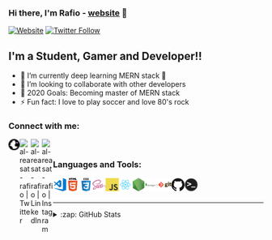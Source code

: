 ### Hi there, I'm Rafio - [website] 👋

[![Website](https://img.shields.io/website?label=al-reasat-rafio.com&style=for-the-badge&url=https%3A%2F%2Fcodestackr.com)](https://al-reasat-rafio.netlify.app/)
[![Twitter Follow](https://img.shields.io/twitter/follow/ar_rafffio?color=1DA1F2&logo=twitter&style=for-the-badge)](https://twitter.com/ar_rafffio)

## I'm a Student, Gamer and Developer!!

-  🌱 I’m currently deep learning MERN stack 🤣
-  👯 I’m looking to collaborate with other developers
-  🥅 2020 Goals: Becoming master of MERN stack
-  ⚡ Fun fact: I love to play soccer and love 80's rock

### Connect with me:

[<img align="left" alt="al-reasat-rafio.com" width="22px" src="https://raw.githubusercontent.com/iconic/open-iconic/master/svg/globe.svg" />][website]
[<img align="left" alt="al-reasat-rafio | Twitter" width="22px" src="https://cdn.jsdelivr.net/npm/simple-icons@v3/icons/twitter.svg" />][twitter]
[<img align="left" alt="al-reasat-rafio | LinkedIn" width="22px" src="https://cdn.jsdelivr.net/npm/simple-icons@v3/icons/linkedin.svg" />][linkedin]
[<img align="left" alt="al-reasat-rafio | Instagram" width="22px" src="https://cdn.jsdelivr.net/npm/simple-icons@v3/icons/instagram.svg" />][instagram]

<br />

### Languages and Tools:

<img align="left" alt="Visual Studio Code" width="26px" src="https://raw.githubusercontent.com/github/explore/80688e429a7d4ef2fca1e82350fe8e3517d3494d/topics/visual-studio-code/visual-studio-code.png" />
<img align="left" alt="HTML5" width="26px" src="https://raw.githubusercontent.com/github/explore/80688e429a7d4ef2fca1e82350fe8e3517d3494d/topics/html/html.png" />
<img align="left" alt="CSS3" width="26px" src="https://raw.githubusercontent.com/github/explore/80688e429a7d4ef2fca1e82350fe8e3517d3494d/topics/css/css.png" />
<img align="left" alt="Sass" width="26px" src="https://raw.githubusercontent.com/github/explore/80688e429a7d4ef2fca1e82350fe8e3517d3494d/topics/sass/sass.png" />
<img align="left" alt="JavaScript" width="26px" src="https://raw.githubusercontent.com/github/explore/80688e429a7d4ef2fca1e82350fe8e3517d3494d/topics/javascript/javascript.png" />
<img align="left" alt="React" width="26px" src="https://raw.githubusercontent.com/github/explore/80688e429a7d4ef2fca1e82350fe8e3517d3494d/topics/react/react.png" />
<img align="left" alt="Node.js" width="26px" src="https://raw.githubusercontent.com/github/explore/80688e429a7d4ef2fca1e82350fe8e3517d3494d/topics/nodejs/nodejs.png" />
<img align="left" alt="MongoDB" width="26px" src="https://raw.githubusercontent.com/github/explore/80688e429a7d4ef2fca1e82350fe8e3517d3494d/topics/mongodb/mongodb.png" />
<img align="left" alt="Git" width="26px" src="https://raw.githubusercontent.com/github/explore/80688e429a7d4ef2fca1e82350fe8e3517d3494d/topics/git/git.png" />
<img align="left" alt="GitHub" width="26px" src="https://raw.githubusercontent.com/github/explore/78df643247d429f6cc873026c0622819ad797942/topics/github/github.png" />
<img align="left" alt="Terminal" width="26px" src="https://raw.githubusercontent.com/github/explore/80688e429a7d4ef2fca1e82350fe8e3517d3494d/topics/terminal/terminal.png" />

<br />
<br />

---

<details>
  <summary>:zap: GitHub Stats</summary>

  <img align="left" alt="codeSTACKr's GitHub Stats" src="https://github-readme-stats.codestackr.vercel.app/api?username=reasat-rafio&show_icons=true&hide_border=true" />

</details>

[website]: https://al-reasat-rafio.netlify.app
[twitter]: https://twitter.com/ar_rafffio
[instagram]: https://www.instagram.com/reasat_rafio
[linkedin]: https://www.linkedin.com/in/al-reasat-rafio-594718194

<!-- [webdevplaylist]: https://www.youtube.com/playlist?list=PLkwxH9e_vrAJ0WbEsFA9W3I1W-g_BTsbt -->
